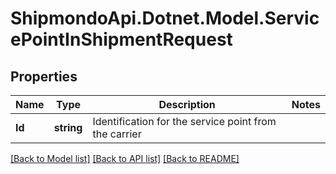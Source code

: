 # ShipmondoApi.Dotnet.Model.ServicePointInShipmentRequest

## Properties

Name | Type | Description | Notes
------------ | ------------- | ------------- | -------------
**Id** | **string** | Identification for the service point from the carrier | 

[[Back to Model list]](../README.md#documentation-for-models) [[Back to API list]](../README.md#documentation-for-api-endpoints) [[Back to README]](../README.md)

